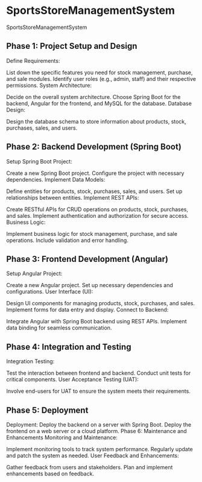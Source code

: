 # SportsStoreManagementSystem
SportsStoreManagementSystem

## Phase 1: Project Setup and Design
Define Requirements:

List down the specific features you need for stock management, purchase, and sale modules.
Identify user roles (e.g., admin, staff) and their respective permissions.
System Architecture:

Decide on the overall system architecture.
Choose Spring Boot for the backend, Angular for the frontend, and MySQL for the database.
Database Design:

Design the database schema to store information about products, stock, purchases, sales, and users.

## Phase 2: Backend Development (Spring Boot)
Setup Spring Boot Project:

Create a new Spring Boot project.
Configure the project with necessary dependencies.
Implement Data Models:

Define entities for products, stock, purchases, sales, and users.
Set up relationships between entities.
Implement REST APIs:

Create RESTful APIs for CRUD operations on products, stock, purchases, and sales.
Implement authentication and authorization for secure access.
Business Logic:

Implement business logic for stock management, purchase, and sale operations.
Include validation and error handling.

## Phase 3: Frontend Development (Angular)
Setup Angular Project:

Create a new Angular project.
Set up necessary dependencies and configurations.
User Interface (UI):

Design UI components for managing products, stock, purchases, and sales.
Implement forms for data entry and display.
Connect to Backend:

Integrate Angular with Spring Boot backend using REST APIs.
Implement data binding for seamless communication.

## Phase 4: Integration and Testing
Integration Testing:

Test the interaction between frontend and backend.
Conduct unit tests for critical components.
User Acceptance Testing (UAT):

Involve end-users for UAT to ensure the system meets their requirements.

## Phase 5: Deployment
Deployment:
Deploy the backend on a server with Spring Boot.
Deploy the frontend on a web server or a cloud platform.
Phase 6: Maintenance and Enhancements
Monitoring and Maintenance:

Implement monitoring tools to track system performance.
Regularly update and patch the system as needed.
User Feedback and Enhancements:

Gather feedback from users and stakeholders.
Plan and implement enhancements based on feedback.
